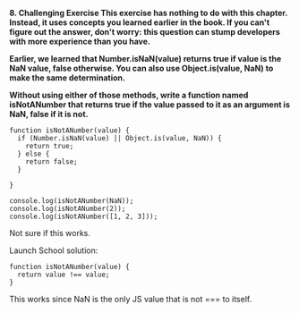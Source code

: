 **8. Challenging Exercise This exercise has nothing to do with this chapter. Instead, it uses concepts you learned earlier in the book. If you can't figure out the answer, don't worry: this question can stump developers with more experience than you have.**

**Earlier, we learned that Number.isNaN(value) returns true if value is the NaN value, false otherwise. You can also use Object.is(value, NaN) to make the same determination.**

**Without using either of those methods, write a function named isNotANumber that returns true if the value passed to it as an argument is NaN, false if it is not.**

```
function isNotANumber(value) {
  if (Number.isNaN(value) || Object.is(value, NaN)) {
    return true;
  } else {
    return false;
  }

}

console.log(isNotANumber(NaN));
console.log(isNotANumber(2));
console.log(isNotANumber([1, 2, 3]));
```

Not sure if this works.

Launch School solution:

```
function isNotANumber(value) {
  return value !== value;
}
```

This works since NaN is the only JS value that is not === to itself.
